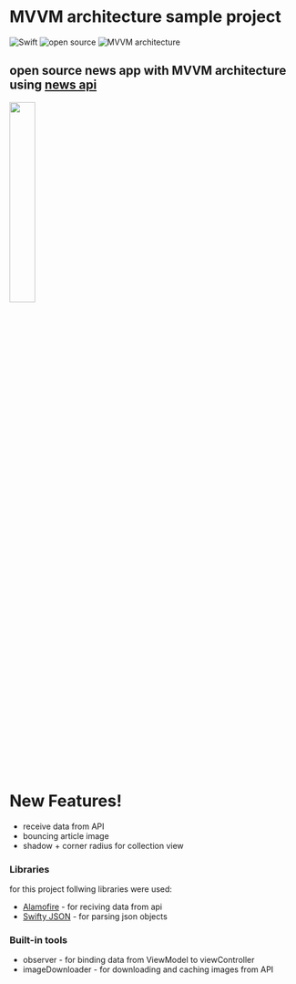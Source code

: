 # MVVM architecture sample project

![Swift](https://img.shields.io/badge/swift-4.2-orange.svg)   ![open source](https://img.shields.io/badge/open-source-green.svg) ![MVVM architecture](https://img.shields.io/badge/MVVM-architecture-blue.svg)

## open source news app with MVVM architecture using [news api](https://newsapi.org)

<img src="https://github.com/shadmahani/News-app---MVVM/blob/master/Media/ezgif.com-optimize.gif" width="30%"> 


# New Features!

- receive data from API
- bouncing article image
- shadow + corner radius for collection view 

### Libraries

for this project follwing libraries were used:

* [Alamofire](https://github.com/Alamofire/Alamofire) - for reciving data from api
* [Swifty JSON](https://github.com/SwiftyJSON/SwiftyJSON) - for parsing json objects

### Built-in tools
- observer - for binding data from ViewModel to viewController
- imageDownloader - for downloading and caching images from API

